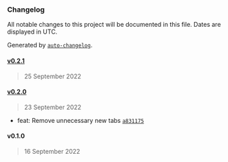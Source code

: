 ### Changelog

All notable changes to this project will be documented in this file. Dates are displayed in UTC.

Generated by [`auto-changelog`](https://github.com/CookPete/auto-changelog).

#### [v0.2.1](https://github.com/ilyub/chrome-keep-open/compare/v0.2.0...v0.2.1)

> 25 September 2022

#### [v0.2.0](https://github.com/ilyub/chrome-keep-open/compare/v0.1.0...v0.2.0)

> 23 September 2022

- feat: Remove unnecessary new tabs [`a831175`](https://github.com/ilyub/chrome-keep-open/commit/a831175a615b88032ba50d136f2103c02ce54d94)

#### v0.1.0

> 16 September 2022
